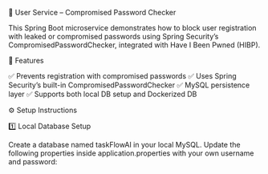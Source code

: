 🔐 User Service – Compromised Password Checker

This Spring Boot microservice demonstrates how to block user registration with leaked or compromised passwords using
Spring Security’s CompromisedPasswordChecker, integrated with Have I Been Pwned (HIBP).

📌 Features

✅ Prevents registration with compromised passwords
✅ Uses Spring Security’s built-in CompromisedPasswordChecker
✅ MySQL persistence layer
✅ Supports both local DB setup and Dockerized DB

⚙️ Setup Instructions

1️⃣ Local Database Setup

Create a database named taskFlowAI in your local MySQL.
Update the following properties inside application.properties with your own username and password:
